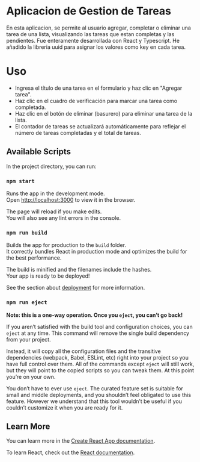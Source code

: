 # Aplicacion de Gestion de Tareas

En esta aplicacion, se permite al usuario agregar, completar o eliminar una tarea de una lista, visualizando las tareas que estan completas y las pendientes.
Fue enteramente desarrollada con React y Typescript. He añadido la libreria uuid para asignar los valores como key en cada tarea.

# Uso

- Ingresa el título de una tarea en el formulario y haz clic en "Agregar tarea".
- Haz clic en el cuadro de verificación para marcar una tarea como completada.
- Haz clic en el botón de eliminar (basurero) para eliminar una tarea de la lista.
- El contador de tareas se actualizará automáticamente para reflejar el número de tareas completadas y el total de tareas.


## Available Scripts

In the project directory, you can run:

### `npm start`

Runs the app in the development mode.\
Open [http://localhost:3000](http://localhost:3000) to view it in the browser.

The page will reload if you make edits.\
You will also see any lint errors in the console.

### `npm run build`

Builds the app for production to the `build` folder.\
It correctly bundles React in production mode and optimizes the build for the best performance.

The build is minified and the filenames include the hashes.\
Your app is ready to be deployed!

See the section about [deployment](https://facebook.github.io/create-react-app/docs/deployment) for more information.

### `npm run eject`

**Note: this is a one-way operation. Once you `eject`, you can’t go back!**

If you aren’t satisfied with the build tool and configuration choices, you can `eject` at any time. This command will remove the single build dependency from your project.

Instead, it will copy all the configuration files and the transitive dependencies (webpack, Babel, ESLint, etc) right into your project so you have full control over them. All of the commands except `eject` will still work, but they will point to the copied scripts so you can tweak them. At this point you’re on your own.

You don’t have to ever use `eject`. The curated feature set is suitable for small and middle deployments, and you shouldn’t feel obligated to use this feature. However we understand that this tool wouldn’t be useful if you couldn’t customize it when you are ready for it.

## Learn More

You can learn more in the [Create React App documentation](https://facebook.github.io/create-react-app/docs/getting-started).

To learn React, check out the [React documentation](https://reactjs.org/).
